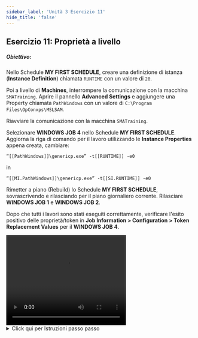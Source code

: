 ```yaml
---
sidebar_label: 'Unità 3 Esercizio 11'
hide_title: 'false'
---
```


## Esercizio  11: Proprietà a livello

##### Obiettivo:

Nello Schedule **MY FIRST SCHEDULE**, creare una definizione di istanza (**Instance Definition**) chiamata ```RUNTIME``` con un valore di ```20```.

Poi a livello di **Machines**, interrompere la comunicazione con la macchina ```SMATraining```. Aprire il pannello **Advanced Settings** e aggiungere una Property chiamata ```PathWindows``` con un valore di ```C:\Program Files\OpConxps\MSLSAM```.

Riavviare la comunicazione con la macchina ```SMATraining```.

Selezionare **WINDOWS JOB 4** nello Schedule **MY FIRST SCHEDULE**. Aggiorna la riga di comando per il lavoro utilizzando le **Instance Properties** appena creata, cambiare:

```
“[[PathWindows]]\genericp.exe” -t[[RUNTIME]] -e0
```

in

```
“[[MI.PathWindows]]\genericp.exe” -t[[SI.RUNTIME]] -e0
```

Rimetter a piano (Rebuild) lo Schedule **MY FIRST SCHEDULE**, sovrascrivendo e rilasciando per il piano giornaliero corrente. Rilasciare **WINDOWS JOB 1** e **WINDOWS JOB 2**.

Dopo che tutti i lavori sono stati eseguiti correttamente, verificare l'esito positivo delle proprietà/token in **Job Information > Configuration > Token Replacement Values** per il **WINDOWS JOB 4**.


<div>
<video width="320" height="240" controls>
  <source src="videobasic/U3E11.mp4" type="video/mp4"></source>
Your browser does not support the video tag.
</video>
</div>

<details>

<summary>Click qui per Istruzioni passo passo</summary>

1. Nel menù **Administration** fare doppio clic su **Schedule Master**.
2. Nell'elenco a discesa **Schedule Selection** selezionare lo Schedule **My First Schedule**.
3. Fare clic sul tab **Instance Definition** negli **Schedule Details**.
4. Nella casella di testo **Define Property Values** digitare ```RUNTIME=20```.
5. Fare clic sul pulsante **Add** alla destra della casella di testo **Define Property Values**.
6. Fare clic sul pulsante **Save** nella barra degli strumenti di **Schedule Master**.
7. Chiudere **Schedule Master**.
8. Nel menù **Administration** fare doppio clic su **Machines**.
9. Nell'elenco a discesa **Select Machine** selezionare ```SMATraining```.
10. Tasto destro sull'icona **LSAM Communication** nel **Communication Status** e selezionare **Stop Communication**.
11. Fare clic sul collegamento **Open Advanced Settings Panel** subito sotto il **Communication Status**.
12. Fare clic sulla riga **Available Property**.
13. Fare clic sul pulsante **Add**.
14. Digitare ```PathWindows=C:\Program Files\OpConxps\MSLSAM``` nella casella di testo e fare clic su **OK**.
15. Fare clic sul pulsante **Update**.
16. Fare clic sul pulsante **Save**.
17. Tasto destro sull'icona **LSAM Communication** sotto **Communication Status** e selezionare **Start Communication**.
18. Chiudere la scheda **Machines**.
19. Nell'elenco a discesa **Administration**, fare clic su **Job Master**.
20. Nell'elenco a discesa **Schedule** selezionare **My First Schedule**.
21. Nell'elenco a discesa **Job** selezionare **Windows Job 4**.
22. Aggiornare la riga di comando per utilizzare le nuove proprietà posizionando le **Properties** per puntare alle **Machine** o alle **Schedule Instance Properties** invece che alle **Global Properties**:

```
“[[PathWindows]]\genericp.exe” –t[[RUNTIME]] –e0
```

to:

```
“[[MI.PathWindows]]\genericp.exe” –t[[SI.RUNTIME]] –e0
```

23. Fare clic sul pulsante **Save**.
24. Chiudere **Job Master**.
25. Se **My First Schedule** è nello stato In Process, **mettere in stato Cancel** tutti i jobs.
26. Fare la **Rebuild** dello Schedule **My First Schedule** in stato **Released** per oggi.
27. Rilasciare **Windows Job 1** e **Windows Job 2**.
28. Controllare il risultato in Enterprise Manager (controllare **Job Information> Configuration> Token Replacement Values** per **Windows Job 4**).

</details>
